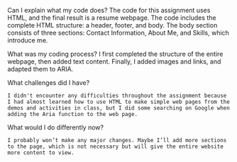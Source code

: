 Can I explain what my code does?
    The code for this assignment uses HTML, and the final result is a resume webpage. The code includes the complete HTML structure: a header, footer, and body. The body section consists of three sections: Contact Information, About Me, and Skills, which introduce me.

What was my coding process?
    I first completed the structure of the entire webpage, then added text content. Finally, I added images and links, and adapted them to ARIA.

What challenges did I have?

    I didn't encounter any difficulties throughout the assignment because I had almost learned how to use HTML to make simple web pages from the demos and activities in class, but I did some searching on Google when adding the Aria function to the web page.

What would I do differently now?

    I probably won’t make any major changes. Maybe I’ll add more sections to the page, which is not necessary but will give the entire website more content to view.